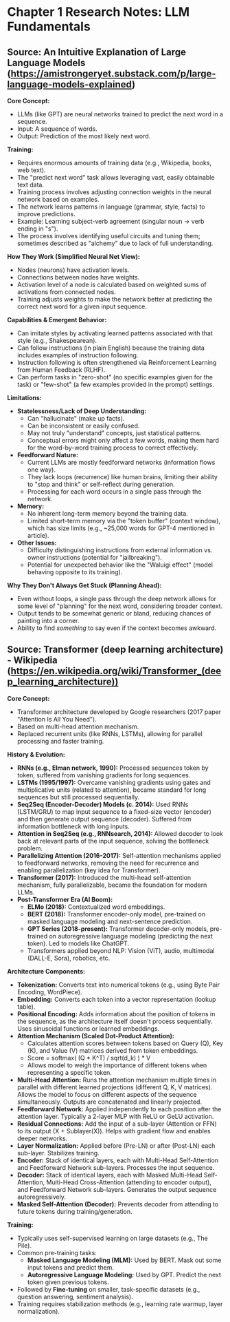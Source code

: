 # Chapter 1 Research Notes: LLM Fundamentals

## Source: An Intuitive Explanation of Large Language Models (https://amistrongeryet.substack.com/p/large-language-models-explained)

**Core Concept:**
*   LLMs (like GPT) are neural networks trained to predict the next word in a sequence.
*   Input: A sequence of words.
*   Output: Prediction of the most likely next word.

**Training:**
*   Requires enormous amounts of training data (e.g., Wikipedia, books, web text).
*   The "predict next word" task allows leveraging vast, easily obtainable text data.
*   Training process involves adjusting connection weights in the neural network based on examples.
*   The network learns patterns in language (grammar, style, facts) to improve predictions.
*   Example: Learning subject-verb agreement (singular noun -> verb ending in "s").
*   The process involves identifying useful circuits and tuning them; sometimes described as "alchemy" due to lack of full understanding.

**How They Work (Simplified Neural Net View):**
*   Nodes (neurons) have activation levels.
*   Connections between nodes have weights.
*   Activation level of a node is calculated based on weighted sums of activations from connected nodes.
*   Training adjusts weights to make the network better at predicting the correct next word for a given input sequence.

**Capabilities & Emergent Behavior:**
*   Can imitate styles by activating learned patterns associated with that style (e.g., Shakespearean).
*   Can follow instructions (in plain English) because the training data includes examples of instruction following.
*   Instruction following is often strengthened via Reinforcement Learning from Human Feedback (RLHF).
*   Can perform tasks in "zero-shot" (no specific examples given for the task) or "few-shot" (a few examples provided in the prompt) settings.

**Limitations:**
*   **Statelessness/Lack of Deep Understanding:**
    *   Can "hallucinate" (make up facts).
    *   Can be inconsistent or easily confused.
    *   May not truly "understand" concepts, just statistical patterns.
    *   Conceptual errors might only affect a few words, making them hard for the word-by-word training process to correct effectively.
*   **Feedforward Nature:**
    *   Current LLMs are mostly feedforward networks (information flows one way).
    *   They lack loops (recurrence) like human brains, limiting their ability to "stop and think" or self-reflect during generation.
    *   Processing for each word occurs in a single pass through the network.
*   **Memory:**
    *   No inherent long-term memory beyond the training data.
    *   Limited short-term memory via the "token buffer" (context window), which has size limits (e.g., ~25,000 words for GPT-4 mentioned in article).
*   **Other Issues:**
    *   Difficulty distinguishing instructions from external information vs. owner instructions (potential for "jailbreaking").
    *   Potential for unexpected behavior like the "Waluigi effect" (model behaving opposite to its training).

**Why They Don't Always Get Stuck (Planning Ahead):**
*   Even without loops, a single pass through the deep network allows for some level of "planning" for the next word, considering broader context.
*   Output tends to be somewhat generic or bland, reducing chances of painting into a corner.
*   Ability to find *something* to say even if the context becomes awkward.





## Source: Transformer (deep learning architecture) - Wikipedia (https://en.wikipedia.org/wiki/Transformer_(deep_learning_architecture))

**Core Concept:**
*   Transformer architecture developed by Google researchers (2017 paper "Attention Is All You Need").
*   Based on multi-head attention mechanism.
*   Replaced recurrent units (like RNNs, LSTMs), allowing for parallel processing and faster training.

**History & Evolution:**
*   **RNNs (e.g., Elman network, 1990):** Processed sequences token by token, suffered from vanishing gradients for long sequences.
*   **LSTMs (1995/1997):** Overcame vanishing gradients using gates and multiplicative units (related to attention), became standard for long sequences but still processed sequentially.
*   **Seq2Seq (Encoder-Decoder) Models (c. 2014):** Used RNNs (LSTM/GRU) to map input sequence to a fixed-size vector (encoder) and then generate output sequence (decoder). Suffered from information bottleneck with long inputs.
*   **Attention in Seq2Seq (e.g., RNNsearch, 2014):** Allowed decoder to look back at relevant parts of the input sequence, solving the bottleneck problem.
*   **Parallelizing Attention (2016-2017):** Self-attention mechanisms applied to feedforward networks, removing the need for recurrence and enabling parallelization (key idea for Transformer).
*   **Transformer (2017):** Introduced the multi-head self-attention mechanism, fully parallelizable, became the foundation for modern LLMs.
*   **Post-Transformer Era (AI Boom):**
    *   **ELMo (2018):** Contextualized word embeddings.
    *   **BERT (2018):** Transformer encoder-only model, pre-trained on masked language modeling and next-sentence prediction.
    *   **GPT Series (2018-present):** Transformer decoder-only models, pre-trained on autoregressive language modeling (predicting the next token). Led to models like ChatGPT.
    *   Transformers applied beyond NLP: Vision (ViT), audio, multimodal (DALL-E, Sora), robotics, etc.

**Architecture Components:**
*   **Tokenization:** Converts text into numerical tokens (e.g., using Byte Pair Encoding, WordPiece).
*   **Embedding:** Converts each token into a vector representation (lookup table).
*   **Positional Encoding:** Adds information about the position of tokens in the sequence, as the architecture itself doesn't process sequentially. Uses sinusoidal functions or learned embeddings.
*   **Attention Mechanism (Scaled Dot-Product Attention):**
    *   Calculates attention scores between tokens based on Query (Q), Key (K), and Value (V) matrices derived from token embeddings.
    *   Score = softmax( (Q * K^T) / sqrt(d_k) ) * V
    *   Allows model to weigh the importance of different tokens when representing a specific token.
*   **Multi-Head Attention:** Runs the attention mechanism multiple times in parallel with different learned projections (different Q, K, V matrices). Allows the model to focus on different aspects of the sequence simultaneously. Outputs are concatenated and linearly projected.
*   **Feedforward Network:** Applied independently to each position after the attention layer. Typically a 2-layer MLP with ReLU or GeLU activation.
*   **Residual Connections:** Add the input of a sub-layer (Attention or FFN) to its output (X + Sublayer(X)). Helps with gradient flow and enables deeper networks.
*   **Layer Normalization:** Applied before (Pre-LN) or after (Post-LN) each sub-layer. Stabilizes training.
*   **Encoder:** Stack of identical layers, each with Multi-Head Self-Attention and Feedforward Network sub-layers. Processes the input sequence.
*   **Decoder:** Stack of identical layers, each with Masked Multi-Head Self-Attention, Multi-Head Cross-Attention (attending to encoder output), and Feedforward Network sub-layers. Generates the output sequence autoregressively.
*   **Masked Self-Attention (Decoder):** Prevents decoder from attending to future tokens during training/generation.

**Training:**
*   Typically uses self-supervised learning on large datasets (e.g., The Pile).
*   Common pre-training tasks:
    *   **Masked Language Modeling (MLM):** Used by BERT. Mask out some input tokens and predict them.
    *   **Autoregressive Language Modeling:** Used by GPT. Predict the next token given previous tokens.
*   Followed by **Fine-tuning** on smaller, task-specific datasets (e.g., question answering, sentiment analysis).
*   Training requires stabilization methods (e.g., learning rate warmup, layer normalization).


